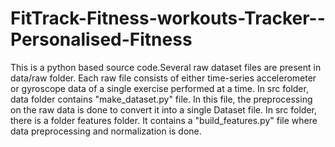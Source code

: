 # FitTrack-Fitness-workouts-Tracker--Personalised-Fitness
This is a python based source code.Several raw dataset files are present in data/raw folder. 
 Each raw file consists of either time-series accelerometer or gyroscope data of a single exercise performed at a time.
 In src folder, data folder contains "make_dataset.py" file. 
 In this file, the preprocessing on the raw data is done to convert it into a single Dataset file.
 In src folder, there is a folder features folder. It contains a "build_features.py" file where data preprocessing and normalization is done.
